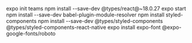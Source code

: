 expo init teams
npm install --save-dev @types/react@~18.0.27
expo start
npm install --save-dev babel-plugin-module-resolver 
npm install styled-components
npm install --save-dev @types/styled-components @types/styled-components-react-native
expo install 
expo-font @expo-google-fonts/roboto